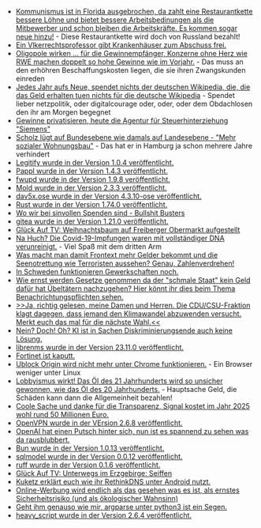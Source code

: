 * [Kommunismus ist in Florida ausgebrochen, da zahlt eine Restaurantkette bessere Löhne und bietet bessere Arbeitsbedinungen als die Mitbewerber und schon bleiben die Arbeitskräfte. Es kommen sogar neue hinzu!](https://blog.fefe.de/?ts=9bab2763) - Diese Restaurantkette wird doch von Russland bezahlt!
* [Ein Vlkerrechtsprofessor gibt Krankenhäuser zum Abschuss frei.](https://blog.fefe.de/?ts=9babf879)
* [Oligopole wirken ... für die Gewinnempfänger, Konzerne ohne Herz wie RWE machen doppelt so hohe Gewinne wie im Vorjahr.](https://blog.fefe.de/?ts=9babc6a7) - Das muss an den erhöhren Beschaffungskosten liegen, die sie ihren Zwangskunden einreden
* [Jedes Jahr aufs Neue, spendet nichts der deutschen Wikipedia, die, die das Geld erhalten tuen nichts für die deutsche Wikipedia](https://blog.fefe.de/?ts=9bac8275) - Spendet lieber netzpolitik, oder digitalcourage oder, oder, oder dem Obdachlosen den ihr am Morgen begegnet
* [Gewinne privatisieren, heute die Agentur für Steuerhinterziehung "Siemens"](https://blog.fefe.de/?ts=9bac8ed9)
* [Scholz lügt auf Bundesebene wie damals auf Landesebene - "Mehr sozialer Wohnungsbau"](https://blog.fefe.de/?ts=9baccbda) - Das hat er in Hamburg ja schon mehrere Jahre verhindert
* [Legitify wurde in der Version 1.0.4 veröffentlicht.](https://github.com/Legit-Labs/legitify/releases/tag/v1.0.4)
* [Pappl wurde in der Version 1.4.3 veröffentlicht.](https://github.com/michaelrsweet/pappl/releases/tag/v1.4.3)
* [fwupd wurde in der Version 1.9.8 veröffentlicht.](https://github.com/fwupd/fwupd/releases/tag/1.9.8)
* [Mold wurde in der Version 2.3.3 veröffentlicht.](https://github.com/rui314/mold/releases/tag/v2.3.3)
* [dav5x.ose wurde in der Version 4.3.10-ose veröffentlicht.](https://github.com/bitfireAT/davx5-ose/releases/tag/v4.3.10-ose)
* [Rust wurde in der Version 1.74.0 veröffentlicht.](https://blog.rust-lang.org/2023/11/16/Rust-1.74.0.html)
* [Wo wir bei sinvollen Spenden sind - Bullshit Busters](https://netzpolitik.org/2023/bullshit-busters-kaempft-mit-uns-gegen-den-bullshit-spendet-jetzt/)
* [gitea wurde in der Version 1.21.0 veröffentlicht.](https://github.com/go-gitea/gitea/releases/tag/v1.21.0)
* [Glück Auf TV: Weihnachtsbaum auf Freiberger Obermarkt aufgestellt](https://www.youtube.com/watch?v=IpKDj68CEE8)
* [Na Huch? Die Covid-19-Impfungen waren mit vollständiger DNA verunreinigt.](https://impfentscheidung.online/nachgewiesen-auch-durch-ein-deutsches-labor-verunreinigungen-der-covid-19-impfungen-mit-vollstaendiger-dna/) - Viel Spaß mit dem dritten Arm
* [Was macht man damit Frontext mehr Gelder bekommt und die Seenotrettung wie Terroristen aussehen? Genau, Zahlenverdrehen!](https://netzpolitik.org/2023/desinformation-innenministerium-verdreht-fakten-zu-geplanter-kriminalisierung-von-seenotrettung/)
* [In Schweden funktionieren Gewerkschaften noch.](https://blog.fefe.de/?ts=9ba8aa40)
* [Wie ernst werden Gesetze genommen da der "schmale Staat" kein Geld dafür hat Übeltätern nachzugehen? Hier könnt ihr dies beim Thema Benachrichtungspflichten sehen.](https://blog.fefe.de/?ts=9ba8a917)
* [>>Ja, richtig gelesen, meine Damen und Herren. Die CDU/CSU-Fraktion klagt dagegen, dass jemand den Klimawandel abzuwenden versucht. Merkt euch das mal für die nächste Wahl.<<](https://blog.fefe.de/?ts=9ba85f50)
* [Nein? Doch! Oh? KI ist in Sachen Diskriminierungsende auch keine Lösung.](https://netzpolitik.org/2023/diskriminierende-facebook-anzeigen-ki-ist-auch-keine-loesung/)
* [librenms wurde in der Version 23.11.0 veröffentlicht.](https://github.com/librenms/librenms/releases/tag/23.11.0)
* [Fortinet ist kaputt.](https://blog.fefe.de/?ts=9ba9a343)
* [Ublock Origin wird nicht mehr unter Chrome funktionieren.](https://blog.fefe.de/?ts=9ba994d7) - Ein Browser weniger unter Linux
* [Lobbyismus wirkt! Das Öl des 21 Jahrhunderts wird so unsicher gewonnen, wie das Öl des 20 Jahrhunderts.](https://netzpolitik.org/2023/gesundheitsdigitalisierung-it-sicherheit-geraet-zur-randnotiz/) - Hauptsache Geld, die Schäden kann dann die Allgemeinheit bezahlen!
* [Coole Sache und danke für die Transparenz, Signal kostet im Jahr 2025 wohl rund 50 Millionen Euro.](https://netzpolitik.org/2023/transparenzoffensive-der-messenger-signal-kostet-bald-50-millionen-dollar-im-jahr/)
* [OpenVPN wurde in der VErsion 2.6.8 veröffentlicht.](https://github.com/OpenVPN/openvpn/releases/tag/v2.6.8)
* [OpenAI hat einen Putsch hinter sich, nun ist es spannend zu sehen was da rausblubbert.](https://blog.fefe.de/?ts=9ba922df)
* [Bun wurde in der Version 1.0.13 veröffentlicht.](https://github.com/oven-sh/bun/releases/tag/bun-v1.0.13)
* [sqlmodel wurde in der Version 0.0.12 veröffentlicht.](https://github.com/tiangolo/sqlmodel/releases/tag/0.0.12)
* [ruff wurde in der Version 0.1.6 veröffentlicht.](https://github.com/astral-sh/ruff/releases/tag/v0.1.6)
* [Glück Auf TV: Unterwegs im Erzgebirge: Seiffen](https://www.youtube.com/watch?v=xqYOPIeJSeM)
* [Kuketz erklärt euch wie ihr RethinkDNS unter Android nutzt.](https://www.kuketz-blog.de/rethinkdns-tipps-zur-bedienung-und-konfiguration/)
* [Online-Werbung wird endlich als das gesehen was es ist, als ernstes Sicherheitsrisiko (und als ökologischer Wahnsinn)](https://netzpolitik.org/2023/buergerrechtsorganisation-warnt-online-werbung-als-ernstes-sicherheitsrisiko/)
* [Geht ihm genauso wie mir, argparse unter python3 ist ein Segen.](https://utcc.utoronto.ca/~cks/space/blog/python/ArgparseEncouragesOptions)
* [heavy_script wurde in der Version 2.6.4 veröffentlicht.](https://github.com/Heavybullets8/heavy_script/releases/tag/v2.6.4)
